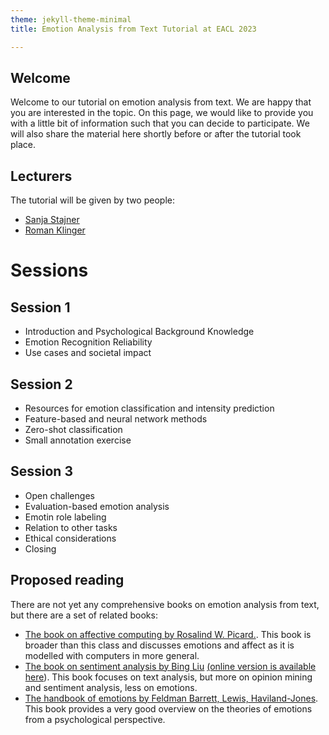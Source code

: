 ```yaml
---
theme: jekyll-theme-minimal
title: Emotion Analysis from Text Tutorial at EACL 2023

---
```


## Welcome

Welcome to our tutorial on emotion analysis from text. We are happy that you are interested in the topic. On this page, we would like to provide you with a little bit of information such that you can decide to participate. We will also share the material here shortly before or after the tutorial took place.

## Lecturers

The tutorial will be given by two people:

* [Sanja Stajner](https://stajnersanja.wixsite.com/sanja)
* [Roman Klinger](https://www.romanklinger.de/)

# Sessions

## Session 1

* Introduction and Psychological Background Knowledge
* Emotion Recognition Reliability
* Use cases and societal impact

## Session 2

* Resources for emotion classification and intensity prediction
* Feature-based and neural network methods
* Zero-shot classification
* Small annotation exercise

## Session 3

* Open challenges
* Evaluation-based emotion analysis
* Emotin role labeling
* Relation to other tasks
* Ethical considerations
* Closing

## Proposed reading

There are not yet any comprehensive books on emotion analysis from text, but there are a set of related books:

* [The book on affective computing by Rosalind W. Picard.](https://mitpress.mit.edu/books/affective-computing). This book is broader than this class and discusses emotions and affect as it is modelled with computers in more general.
* [The book on sentiment analysis by Bing Liu](https://doi.org/10.1017/CBO9781139084789) [(online version is available here](https://www.cs.uic.edu/~liub/FBS/SentimentAnalysis-and-OpinionMining.pdf)). This book focuses on text analysis, but more on opinion mining and sentiment analysis, less on emotions.
* [The handbook of emotions by Feldman Barrett, Lewis, Haviland-Jones](https://www.guilford.com/books/Handbook-of-Emotions/Barrett-Lewis-Haviland-Jones/9781462536368/editors). This book provides a very good overview on the theories of emotions from a psychological perspective.

